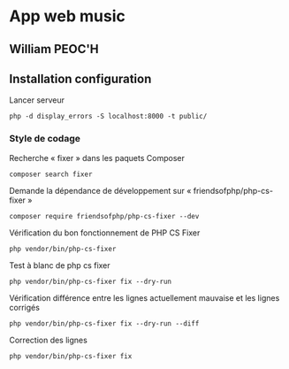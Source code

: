 # App web music
## William PEOC'H
## Installation configuration

Lancer serveur 

    php -d display_errors -S localhost:8000 -t public/

### Style de codage

Recherche « fixer » dans les paquets Composer

    composer search fixer

Demande la dépendance de développement sur « friendsofphp/php-cs-fixer »

    composer require friendsofphp/php-cs-fixer --dev

Vérification du bon fonctionnement de PHP CS Fixer

    php vendor/bin/php-cs-fixer

Test à blanc de php cs fixer

    php vendor/bin/php-cs-fixer fix --dry-run

Vérification différence entre les lignes actuellement mauvaise et les lignes corrigés 

    php vendor/bin/php-cs-fixer fix --dry-run --diff

Correction des lignes

    php vendor/bin/php-cs-fixer fix


